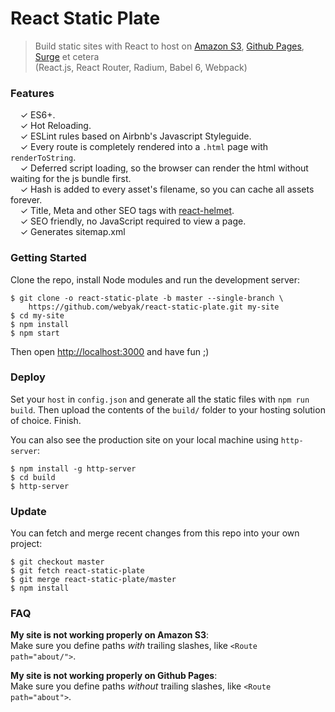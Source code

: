 # React Static Plate

> Build static sites with React to host on [Amazon S3](https://aws.amazon.com/s3/), [Github Pages](https://pages.github.com/), [Surge](https://surge.sh/) et cetera<br>
> (React.js, React Router, Radium, Babel 6, Webpack)

### Features

&nbsp; &nbsp; ✓ ES6+.<br>
&nbsp; &nbsp; ✓ Hot Reloading.<br>
&nbsp; &nbsp; ✓ ESLint rules based on Airbnb's Javascript Styleguide.<br>
&nbsp; &nbsp; ✓ Every route is completely rendered into a `.html` page with `renderToString`.<br>
&nbsp; &nbsp; ✓ Deferred script loading, so the browser can render the html without waiting for the js bundle first.<br>
&nbsp; &nbsp; ✓ Hash is added to every asset's filename, so you can cache all assets forever.<br>
&nbsp; &nbsp; ✓ Title, Meta and other SEO tags with [react-helmet](https://github.com/nfl/react-helmet).<br>
&nbsp; &nbsp; ✓ SEO friendly, no JavaScript required to view a page.<br>
&nbsp; &nbsp; ✓ Generates sitemap.xml <br>

### Getting Started

Clone the repo, install Node modules and run the development server:

```
$ git clone -o react-static-plate -b master --single-branch \
	https://github.com/webyak/react-static-plate.git my-site
$ cd my-site
$ npm install
$ npm start
```

Then open [http://localhost:3000](http://localhost:3000) and have fun ;)

### Deploy

Set your `host` in `config.json` and generate all the static files with `npm run build`. Then upload the contents of the `build/` folder to your hosting solution of choice. Finish.

You can also see the production site on your local machine using `http-server`:

```
$ npm install -g http-server
$ cd build
$ http-server
```

### Update

You can fetch and merge recent changes from this repo into your own project:

```
$ git checkout master
$ git fetch react-static-plate
$ git merge react-static-plate/master
$ npm install
```

### FAQ

**My site is not working properly on Amazon S3**:<br>
Make sure you define paths *with* trailing slashes, like `<Route path="about/">`.

**My site is not working properly on Github Pages**:<br>
Make sure you define paths *without* trailing slashes, like `<Route path="about">`.
